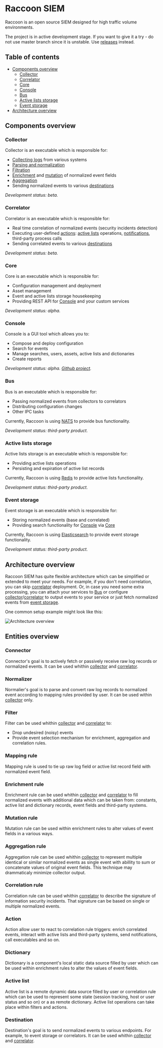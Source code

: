 # Raccoon SIEM
Raccoon is an open source SIEM designed for high traffic volume environments.

The project is in active development stage. If you want to give it a try - do not use master branch since it is unstable. 
Use [releases](https://github.com/tephrocactus/raccoon-siem/releases) instead.

## Table of contents
* [Components overview](#components-overview)
  * [Collector](#collector)
  * [Correlator](#correlator)
  * [Core](#core)
  * [Console](#console)
  * [Bus](#bus)
  * [Active lists storage](#active-lists-storage)
  * [Event storage](#event-storage)
 *  [Architecture overview](#architecture-overview)

## Components overview

### Collector
Collector is an executable which is responsible for:
* [Collecting logs](#connector) from various systems
* [Parsing and normalization](#normalizer)
* [Filtration](#filter)
* [Enrichment](#enrichment-rule) and [mutation](#mutation-rule) of normalized event fields
* [Aggregation](#aggregation-rule)
* Sending normalized events to various [destinations](#destination)

*Development status: beta.*

### Correlator
Correlator is an executable which is responsible for:
* Real time correlation of normalized events (security incidents detection)
* Executing user-defined [actions](#action): 
[active lists](#active-list) operations, 
[notifications](#notification),
third-party process calls
* Sending correlated events to various [destinations](#destination)

*Development status: beta.*

### Core
Core is an executable which is responsible for:
* Configuration management and deployment
* Asset management
* Event and active lists storage housekeeping
* Providing REST API for [Console](#console) and your custom services

*Development status: alpha.*

### Console
Console is a GUI tool which allows you to:
* Compose and deploy configuration
* Search for events
* Manage searches, users, assets, active lists and dictionaries
* Create reports

*Development status: alpha. [Github project](https://github.com/tephrocactus/raccoon-console).*

### Bus
Bus is an executable which is responsible for:
* Passing normalized events from collectors to correlators
* Distributing configuration changes
* Other IPC tasks

Currently, Raccoon is using [NATS](https://nats.io/) to provide bus functionality.

*Development status: third-party product.*

### Active lists storage
Active lists storage is an executable which is responsible for:
* Providing active lists operations
* Persisting and expiration of active list records

Currently, Raccoon is using [Redis](https://redis.io/) to provide active lists functionality.

*Development status: third-party product.*

### Event storage
Event storage is an executable which is responsible for:
* Storing normalized events (base and correlated)
* Providing search functionality for [Console](#console)
via [Core](#core)

Currently, Raccoon is using [Elasticsearch](https://www.elastic.co/products/elasticsearch) to provide event storage functionality.

*Development status: third-party product.*

## Architecture overview
Raccoon SIEM has quite flexible architecture which can be simplified or extended to meet your needs. For example, if you don't need correlation, you can skip [correlator](#correlator) deployment. Or, in case you need some extra processing, you can attach your services to [Bus](#bus) or configure [collector](#collector)/[correlator](#correlator) to output events to your service or just fetch normalized events from [event storage](#event-storage).

One common setup example might look like this:

![Architecture overview](https://github.com/tephrocactus/raccoon-siem/blob/master/docs/example_arch.png)

## Entities overview

### Connector
Connector's goal is to actively fetch or passively receive raw log records or normalized events. It can be used whithin [collector](#collector) and [correlator](#correlator).

### Normalizer
Normalier's goal is to parse and convert raw log records to normalized event according to mapping rules provided by user. It can be used within [collector](#collector) only.

### Filter
Filter can be used whithin [collector](#collector) and [correlator](#correlator) to:
* Drop undesired (noisy) events
* Provide event selection mechanism for enrichment, aggregation and correlation rules.

### Mapping rule
Mapping rule is used to tie up raw log field or active list record field with normalized event field.

### Enrichment rule
Enrichment rule can be used whithin [collector](#collector) and [correlator](#correlator) to fill normalized events with additional data which can be taken from: constants, active list and dictionary records, event fields and third-party systems.

### Mutation rule
Mutation rule can be used within enrichment rules to alter values of event fields in a various ways.

### Aggregation rule
Aggregation rule can be used whithin [collector](#collector) to represent multiple identical or similar normalized events as single event with abillity to sum or concatenate values of original event fields. This technique may drammaticaly minimize collector output. 

### Correlation rule
Correlation rule can be used whithin [correlator](#correlator) to describe the signature of information security incidents.
That signature can be based on single or multiple normalized events.

### Action
Action allow user to react to correlation rule triggers: enrich correlated events, interact with active lists and third-party systems, send notifications, call executables and so on.

### Dictionary
Dictionary is a component's local static data source filled by user which can be used within enrichment rules to alter the values of event fields.

### Active list
Active list is a remote dynamic data source filled by user or correlation rule which can be used to represent some state (session tracking, host or user status and so on) or a as remote dictionary. Active list operations can take place within filters and actions.

### Destination
Destination's goal is to send normalized events to various endpoints. For example, to event storage or correlators.
It can be used whithin [collector](#collector) and [correlator](#correlator).
